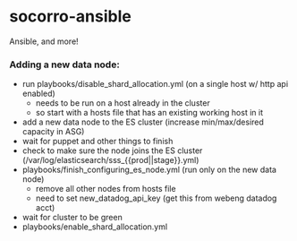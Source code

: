 # socorro-ansible

Ansible, and more!

### Adding a new data node:

- run playbooks/disable_shard_allocation.yml (on a single host w/ http api enabled)
  - needs to be run on a host already in the cluster
  - so start with a hosts file that has an existing working host in it
- add a new data node to the ES cluster (increase min/max/desired capacity in ASG)
- wait for puppet and other things to finish
- check to make sure the node joins the ES cluster (/var/log/elasticsearch/sss_{{prod||stage}}.yml)
- playbooks/finish_configuring_es_node.yml (run only on the new data node)
  - remove all other nodes from hosts file
  - need to set new_datadog_api_key (get this from webeng datadog acct)
- wait for cluster to be green
- playbooks/enable_shard_allocation.yml
